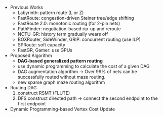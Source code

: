 * Previous Works
	* Labyrinth: pattern route (L or Z)
	* FastRoute: congestion-driven Steiner tree/edge shifting 
	* FastRoute 2.0: monotonic routing (for 2-pin nets)
	* PathFinder: negotiation-based rip-up and reroute
	* NCTU-GR: history term gradually wears off
	* BOXRouter, SideWinder, GRIP: concurrent routing (use ILP)
	* SPRoute: soft capacity
	* FastGR, Gamer: use GPUs
* Proposed Algorithm
	* **DAG-based generalized pattern routing**
	* use dynamic programming to calculate the cost of a given DAG
	* DAG augmentation algorithm -> Over 99% of nets can be successfully routed without maze routing.
	* new sparse graph maze routing algorithm
* Routing DAG
	1. construct RSMT (FLUTE)
	2. DFS construct directed path -> connect the second endpoint to the first endpoint
* Dynamic Programming-based Vertex Cost Update